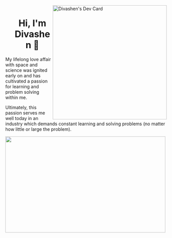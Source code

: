 <div align="left">
  <a href="https://app.daily.dev/divashen">
    <img src="https://api.daily.dev/devcards/v2/HYPV6cM7RpIo9bmpTYm8z.png?type=default&r=gbf" 
    width="356"
    align="right"
    alt="Divashen's Dev Card"/>
  </a>
</div>

<div id="user-content-toc">
  <ul align="center" style="list-style: none;">
    <summary>
      <h1>Hi, I'm Divashen 👋</h1>
    </summary>
  </ul>
</div>

My lifelong love affair with space and science was ignited early on and has cultivated a passion for learning and problem solving within me.

Ultimately, this passion serves me well today in an industry which demands constant learning and solving problems (no matter how little or large the problem).

<!--- [![Top Langs](https://github-readme-stats.vercel.app/api/top-langs/?username=divasheng&theme=holi)](https://github.com/divasheng/github-readme-stats) --->


<a href="https://github.com/devxb/gitanimals">
  <img
    src="https://render.gitanimals.org/lines/DivashenG?pet-id=658949841633268671"
    width="500"
    height="300"
  />
</a>
  

